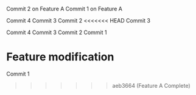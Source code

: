Commit 2 on Feature A
Commit 1 on Feature A

Commit 4
Commit 3
Commit 2
<<<<<<< HEAD
Commit 3

Commit 4
Commit 3
Commit 2
Commit 1 

Feature modification
=======
Commit 1 


>>>>>>> aeb3664 (Feature A Complete)
